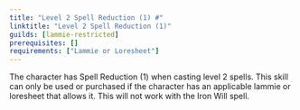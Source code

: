```yaml
---
title: "Level 2 Spell Reduction (1) #"
linktitle: "Level 2 Spell Reduction (1)"
guilds: [lammie-restricted]
prerequisites: []
requirements: ["Lammie or Loresheet"]
---
```

The character has Spell Reduction (1) when casting level 2 spells. This skill can only be used or purchased if the character has an applicable lammie or loresheet that allows it. This will not work with the Iron Will spell.